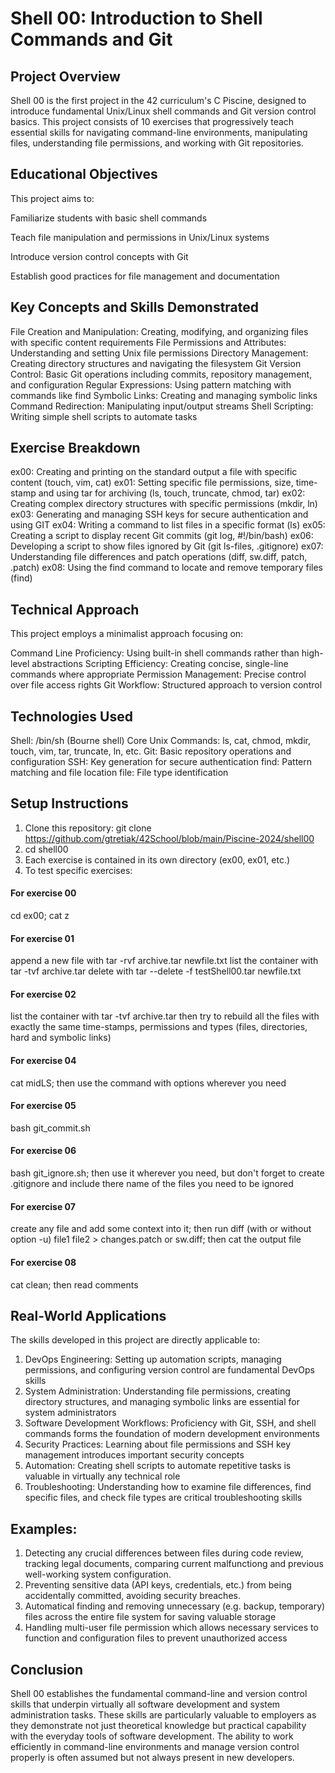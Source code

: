 # Shell 00: Introduction to Shell Commands and Git
## Project Overview
Shell 00 is the first project in the 42 curriculum's C Piscine, designed to introduce fundamental Unix/Linux shell commands and Git version control basics. This project consists of 10 exercises that progressively teach essential skills for navigating command-line environments, manipulating files, understanding file permissions, and working with Git repositories.
## Educational Objectives
This project aims to:

Familiarize students with basic shell commands

Teach file manipulation and permissions in Unix/Linux systems

Introduce version control concepts with Git

Establish good practices for file management and documentation

## Key Concepts and Skills Demonstrated

File Creation and Manipulation: Creating, modifying, and organizing files with specific content requirements
File Permissions and Attributes: Understanding and setting Unix file permissions
Directory Management: Creating directory structures and navigating the filesystem
Git Version Control: Basic Git operations including commits, repository management, and configuration
Regular Expressions: Using pattern matching with commands like find
Symbolic Links: Creating and managing symbolic links
Command Redirection: Manipulating input/output streams
Shell Scripting: Writing simple shell scripts to automate tasks

## Exercise Breakdown

ex00: Creating and printing on the standard output a file with specific content (touch, vim, cat)
ex01: Setting specific file permissions, size, time-stamp and using tar for archiving (ls, touch, truncate, chmod, tar)
ex02: Creating complex directory structures with specific permissions (mkdir, ln)
ex03: Generating and managing SSH keys for secure authentication and using GIT
ex04: Writing a command to list files in a specific format (ls)
ex05: Creating a script to display recent Git commits (git log, #!/bin/bash)
ex06: Developing a script to show files ignored by Git (git ls-files, .gitignore)
ex07: Understanding file differences and patch operations (diff, sw.diff, patch, .patch)
ex08: Using the find command to locate and remove temporary files (find)

## Technical Approach
This project employs a minimalist approach focusing on:

Command Line Proficiency: Using built-in shell commands rather than high-level abstractions
Scripting Efficiency: Creating concise, single-line commands where appropriate
Permission Management: Precise control over file access rights
Git Workflow: Structured approach to version control

## Technologies Used

Shell: /bin/sh (Bourne shell)
Core Unix Commands: ls, cat, chmod, mkdir, touch, vim, tar, truncate, ln, etc.
Git: Basic repository operations and configuration
SSH: Key generation for secure authentication
find: Pattern matching and file location
file: File type identification

## Setup Instructions

1. Clone this repository:
git clone https://github.com/gtretiak/42School/blob/main/Piscine-2024/shell00
2. cd shell00
3. Each exercise is contained in its own directory (ex00, ex01, etc.)
4. To test specific exercises:
#### For exercise 00
cd ex00; cat z
#### For exercise 01
append a new file with tar -rvf archive.tar newfile.txt
list the container with tar -tvf archive.tar
delete with tar --delete -f testShell00.tar newfile.txt
#### For exercise 02
list the container with tar -tvf archive.tar
then try to rebuild all the files with exactly the same time-stamps, permissions and types (files, directories, hard and symbolic links)
#### For exercise 04
cat midLS; then use the command with options wherever you need
#### For exercise 05
bash git_commit.sh
#### For exercise 06
bash git_ignore.sh; then use it wherever you need, but don't forget to create .gitignore and include there name of the files you need to be ignored
#### For exercise 07
create any file and add some context into it; then run diff (with or without option -u) file1 file2 > changes.patch or sw.diff; then cat the output file
#### For exercise 08
cat clean; then read comments

## Real-World Applications
The skills developed in this project are directly applicable to:

1. DevOps Engineering: Setting up automation scripts, managing permissions, and configuring version control are fundamental DevOps skills
2. System Administration: Understanding file permissions, creating directory structures, and managing symbolic links are essential for system administrators
3. Software Development Workflows: Proficiency with Git, SSH, and shell commands forms the foundation of modern development environments
4. Security Practices: Learning about file permissions and SSH key management introduces important security concepts
5. Automation: Creating shell scripts to automate repetitive tasks is valuable in virtually any technical role
6. Troubleshooting: Understanding how to examine file differences, find specific files, and check file types are critical troubleshooting skills

## Examples:
1. Detecting any crucial differences between files during code review, tracking legal documents, comparing current malfunctiong and previous well-working system configuration.
2. Preventing sensitive data (API keys, credentials, etc.) from being accidentally committed, avoiding security breaches.
3. Automatical finding and removing unnecessary (e.g. backup, temporary) files across the entire file system for saving valuable storage
4. Handling multi-user file permission which allows necessary services to function and configuration files to prevent unauthorized access

## Conclusion
Shell 00 establishes the fundamental command-line and version control skills that underpin virtually all software development and system administration tasks.
These skills are particularly valuable to employers as they demonstrate not just theoretical knowledge but practical capability with the everyday tools of software development. The ability to work efficiently in command-line environments and manage version control properly is often assumed but not always present in new developers.
